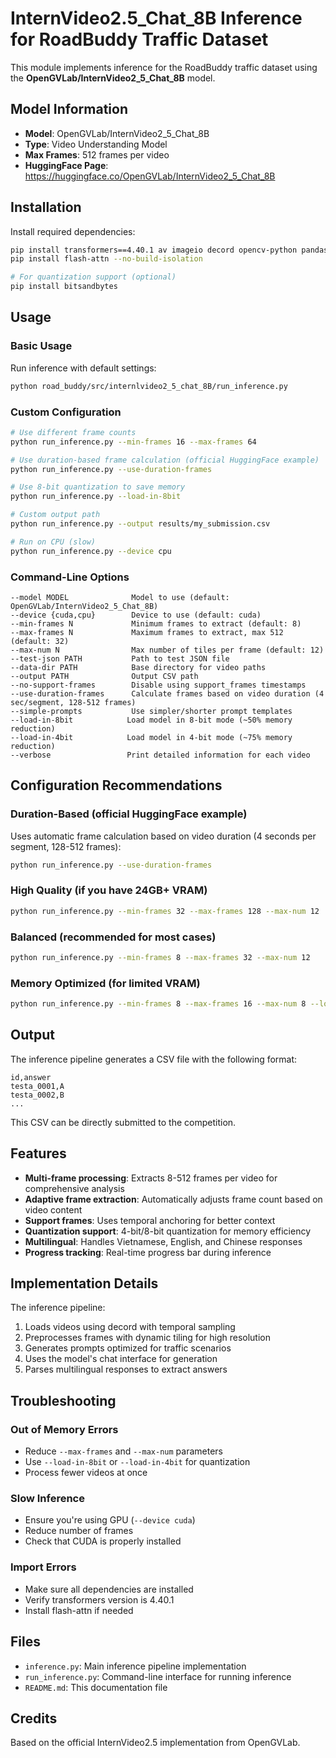 # InternVideo2.5_Chat_8B Inference for RoadBuddy Traffic Dataset

This module implements inference for the RoadBuddy traffic dataset using the **OpenGVLab/InternVideo2_5_Chat_8B** model.

## Model Information

- **Model**: OpenGVLab/InternVideo2_5_Chat_8B
- **Type**: Video Understanding Model
- **Max Frames**: 512 frames per video
- **HuggingFace Page**: https://huggingface.co/OpenGVLab/InternVideo2_5_Chat_8B

## Installation

Install required dependencies:

```bash
pip install transformers==4.40.1 av imageio decord opencv-python pandas tqdm
pip install flash-attn --no-build-isolation

# For quantization support (optional)
pip install bitsandbytes
```

## Usage

### Basic Usage

Run inference with default settings:

```bash
python road_buddy/src/internlvideo2_5_chat_8B/run_inference.py
```

### Custom Configuration

```bash
# Use different frame counts
python run_inference.py --min-frames 16 --max-frames 64

# Use duration-based frame calculation (official HuggingFace example)
python run_inference.py --use-duration-frames

# Use 8-bit quantization to save memory
python run_inference.py --load-in-8bit

# Custom output path
python run_inference.py --output results/my_submission.csv

# Run on CPU (slow)
python run_inference.py --device cpu
```

### Command-Line Options

```
--model MODEL              Model to use (default: OpenGVLab/InternVideo2_5_Chat_8B)
--device {cuda,cpu}        Device to use (default: cuda)
--min-frames N             Minimum frames to extract (default: 8)
--max-frames N             Maximum frames to extract, max 512 (default: 32)
--max-num N                Max number of tiles per frame (default: 12)
--test-json PATH           Path to test JSON file
--data-dir PATH            Base directory for video paths
--output PATH              Output CSV path
--no-support-frames        Disable using support_frames timestamps
--use-duration-frames      Calculate frames based on video duration (4 sec/segment, 128-512 frames)
--simple-prompts           Use simpler/shorter prompt templates
--load-in-8bit            Load model in 8-bit mode (~50% memory reduction)
--load-in-4bit            Load model in 4-bit mode (~75% memory reduction)
--verbose                 Print detailed information for each video
```

## Configuration Recommendations

### Duration-Based (official HuggingFace example)
Uses automatic frame calculation based on video duration (4 seconds per segment, 128-512 frames):
```bash
python run_inference.py --use-duration-frames
```

### High Quality (if you have 24GB+ VRAM)
```bash
python run_inference.py --min-frames 32 --max-frames 128 --max-num 12
```

### Balanced (recommended for most cases)
```bash
python run_inference.py --min-frames 8 --max-frames 32 --max-num 12
```

### Memory Optimized (for limited VRAM)
```bash
python run_inference.py --min-frames 8 --max-frames 16 --max-num 8 --load-in-8bit
```

## Output

The inference pipeline generates a CSV file with the following format:

```csv
id,answer
testa_0001,A
testa_0002,B
...
```

This CSV can be directly submitted to the competition.

## Features

- **Multi-frame processing**: Extracts 8-512 frames per video for comprehensive analysis
- **Adaptive frame extraction**: Automatically adjusts frame count based on video content
- **Support frames**: Uses temporal anchoring for better context
- **Quantization support**: 4-bit/8-bit quantization for memory efficiency
- **Multilingual**: Handles Vietnamese, English, and Chinese responses
- **Progress tracking**: Real-time progress bar during inference

## Implementation Details

The inference pipeline:
1. Loads videos using decord with temporal sampling
2. Preprocesses frames with dynamic tiling for high resolution
3. Generates prompts optimized for traffic scenarios
4. Uses the model's chat interface for generation
5. Parses multilingual responses to extract answers

## Troubleshooting

### Out of Memory Errors
- Reduce `--max-frames` and `--max-num` parameters
- Use `--load-in-8bit` or `--load-in-4bit` for quantization
- Process fewer videos at once

### Slow Inference
- Ensure you're using GPU (`--device cuda`)
- Reduce number of frames
- Check that CUDA is properly installed

### Import Errors
- Make sure all dependencies are installed
- Verify transformers version is 4.40.1
- Install flash-attn if needed

## Files

- `inference.py`: Main inference pipeline implementation
- `run_inference.py`: Command-line interface for running inference
- `README.md`: This documentation file

## Credits

Based on the official InternVideo2.5 implementation from OpenGVLab.
